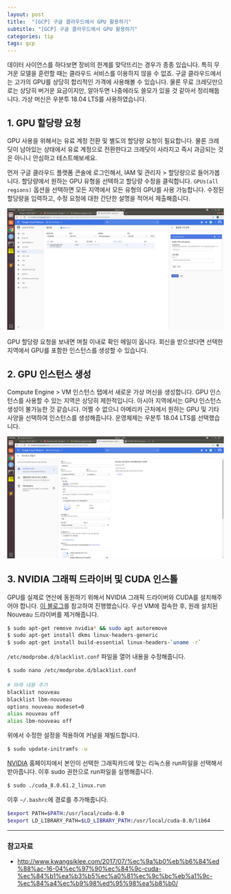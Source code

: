 ```yaml
---
layout: post
title:  "[GCP] 구글 클라우드에서 GPU 활용하기"
subtitle: "[GCP] 구글 클라우드에서 GPU 활용하기"
categories: tip
tags: gcp
---
```


데이터 사이언스를 하다보면 장비의 한계를 맞닥뜨리는 경우가 종종 있습니다. 특히 무거운 모델을 훈련할 때는 클라우드 서비스를 이용하지 않을 수 없죠. 구글 클라우드에서는 고가의 GPU를 상당히 합리적인 가격에 사용해볼 수 있습니다. 물론 무료 크레딧만으로는 상당히 버거운 요금이지만, 알아두면 나중에라도 쓸모가 있을 것 같아서 정리해둡니다. 가상 머신은 우분투 18.04 LTS를 사용하였습니다. 

## 1. GPU 할당량 요청 

GPU 사용을 위해서는 유료 계정 전환 및 별도의 할당량 요청이 필요합니다. 물론 크레딧이 남아있는 상태에서 유료 계정으로 전환한다고 크레딧이 사라지고 즉시 과금되는 것은 아니니 안심하고 테스트해보세요. 

먼저 구글 클라우드 플랫폼 콘솔에 로그인해서, IAM 및 관리자 > 할당량으로 들어가봅니다. 할당량에서 원하는 GPU 유형을 선택하고 할당량 수정을 클릭합니다. `GPUs(all regions)` 옵션을 선택하면 모든 지역에서 모든 유형의 GPU를 사용 가능합니다. 수정된 할당량을 입력하고, 수정 요청에 대한 간단한 설명을 적어서 제출해줍니다. 

![](/assets/img/docs/gpu-quota.png)

GPU 할당량 요청을 보내면 며칠 이내로 확인 메일이 옵니다. 회신을 받으셨다면 선택한 지역에서 GPU를 포함한 인스턴스를 생성할 수 있습니다. 

## 2. GPU 인스턴스 생성  

Compute Engine > VM 인스턴스 탭에서 새로운 가상 머신을 생성합니다. GPU 인스턴스를 사용할 수 있는 지역은 상당히 제한적입니다. 아시아 지역에서는 GPU 인스턴스 생성이 불가능한 것 같습니다. 어쩔 수 없으니 아메리카 근처에서 원하는 GPU 및 기타 사양을 선택하여 인스턴스를 생성해줍니다. 운영체제는 우분투 18.04 LTS를 선택했습니다.

![](/assets/img/docs/gpu-vm.png)

## 3. NVIDIA 그래픽 드라이버 및 CUDA 인스톨

GPU를 실제로 연산에 동원하기 위해서 NVIDIA 그래픽 드라이버와 CUDA를 설치해주어야 합니다. [이 블로그](http://www.kwangsiklee.com/2017/07/%ec%9a%b0%eb%b6%84%ed%88%ac-16-04%ec%97%90%ec%84%9c-cuda-%ec%84%b1%ea%b3%b5%ec%a0%81%ec%9c%bc%eb%a1%9c-%ec%84%a4%ec%b9%98%ed%95%98%ea%b8%b0/)를 참고하여 진행했습니다. 우선 VM에 접속한 후, 원래 설치된 Nouveau 드라이버를 제거해줍니다. 

```bash
$ sudo apt-get remove nvidia* && sudo apt autoremove
$ sudo apt-get install dkms linux-headers-generic
$ sudo apt-get install build-essential linux-headers-`uname -r`
```
`/etc/modprobe.d/blacklist.conf` 파일을 열어 내용을 수정해줍니다. 

```bash
$ sudo nano /etc/modprobe.d/blacklist.conf  

# 아래 내용 추가
blacklist nouveau
blacklist lbm-nouveau
options nouveau modeset=0
alias nouveau off
alias lbm-nouveau off
```

위에서 수정한 설정을 적용하여 커널을 재빌드합니다. 

```bash
$ sudo update-initramfs -u
```

[NVIDIA](https://www.nvidia.com/download/driverResults.aspx/77525/en-us) 홈페이지에서 본인이 선택한 그래픽카드에 맞는 리눅스용 run파일을 선택해서 받아줍니다. 이후 sudo 권한으로 run파일을 실행해줍니다. 

```bash
$ sudo ./cuda_8.0.61.2_linux.run
```

이후 `~/.bashrc`에 경로를 추가해줍니다.

```bash
$export PATH=$PATH:/usr/local/cuda-8.0
$export LD_LIBRARY_PATH=$LD_LIBRARY_PATH:/usr/local/cuda-8.0/lib64   
```

---

### 참고자료

- http://www.kwangsiklee.com/2017/07/%ec%9a%b0%eb%b6%84%ed%88%ac-16-04%ec%97%90%ec%84%9c-cuda-%ec%84%b1%ea%b3%b5%ec%a0%81%ec%9c%bc%eb%a1%9c-%ec%84%a4%ec%b9%98%ed%95%98%ea%b8%b0/